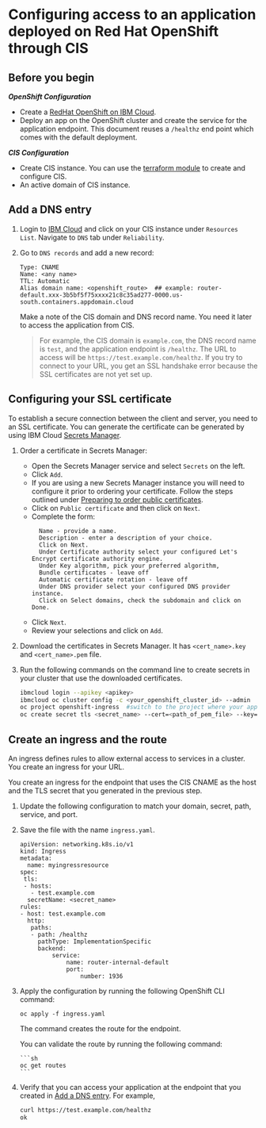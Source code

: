 # Configuring access to an application deployed on Red Hat OpenShift through CIS

## Before you begin

***OpenShift Configuration***

* Create a [RedHat OpenShift on IBM Cloud](https://cloud.ibm.com/docs/openshift?topic=openshift-getting-started&interface=ui).
* Deploy an app on the OpenShift cluster and create the service for the application endpoint. This document reuses a `/healthz` end point which comes with the default deployment.

***CIS Configuration***
* Create CIS instance. You can use the [terraform module](https://github.com/terraform-ibm-modules/terraform-ibm-cis) to create and configure CIS.
* An active domain of CIS instance.


## Add a DNS entry

1. Login to [IBM Cloud](https://cloud.ibm.com) and click on your CIS instance under `Resources List`. Navigate to `DNS` tab under `Reliability`.

2. Go to `DNS records` and add a new record:

   ```
   Type: CNAME
   Name: <any name>
   TTL: Automatic
   Alias domain name: <openshift_route>  ## example: router-default.xxx-3b5bf5f75xxxx21c8c35ad277-0000.us-south.containers.appdomain.cloud
   ```

   Make a note of the CIS domain and DNS record name. You need it later to access the application from CIS.

   >For example, the CIS domain is `example.com`, the DNS record name is `test`, and the application endpoint is `/healthz`. The URL to access will be `https://test.example.com/healthz`.  If you try to connect to your URL, you get an SSL handshake error because the SSL certificates are not yet set up.

## Configuring your SSL certificate

To establish a secure connection between the client and server, you need to an SSL certificate. You can generate the certificate can be generated by using IBM Cloud [Secrets Manager](https://cloud.ibm.com/catalog/services/secrets-manager). 

1. Order a certificate in Secrets Manager:

    * Open the Secrets Manager service and select `Secrets` on the left.
    * Click `Add`.
    * If you are using a new Secrets Manager instance you will need to configure it prior to ordering your certificate. Follow the steps outlined under [Preparing to order public certificates](https://cloud.ibm.com/docs/secrets-manager?topic=secrets-manager-prepare-order-certificates&interface=ui).
    * Click on `Public certificate` and then click on `Next`.
    * Complete the form:
      ```
        Name - provide a name.
        Description - enter a description of your choice.
        Click on Next.
        Under Certificate authority select your configured Let's Encrypt certificate authority engine.
        Under Key algorithm, pick your preferred algorithm,
        Bundle certificates - leave off
        Automatic certificate rotation - leave off
        Under DNS provider select your configured DNS provider instance.
        Click on Select domains, check the subdomain and click on Done.
      ```
    * Click `Next`.
    * Review your selections and click on `Add`.


4. Download the certificates in Secrets Manager. It has `<cert_name>.key` and `<cert_name>.pem` file.

5. Run the following commands on the command line to create secrets in your cluster that use the downloaded certificates.

   ```sh
   ibmcloud login --apikey <apikey>
   ibmcloud oc cluster config -c <your_openshift_cluster_id> --admin
   oc project openshift-ingress  #switch to the project where your application is deployed
   oc create secret tls <secret_name> --cert=<path_of_pem_file> --key=<path_of_key_file>
   ```

## Create an ingress and the route

An ingress defines rules to allow external access to services in a cluster. You create an ingress for your URL.

You create an ingress for the endpoint that uses the CIS CNAME as the host and the TLS secret that you generated in the previous step. 

1. Update the following configuration to match your domain, secret, path, service, and port.
1. Save the file with the name `ingress.yaml`.

   ```
   apiVersion: networking.k8s.io/v1
   kind: Ingress
   metadata:
     name: myingressresource
   spec:
    tls:
    - hosts:
      - test.example.com
     secretName: <secret_name>
   rules:
   - host: test.example.com
     http:
      paths:
      - path: /healthz
        pathType: ImplementationSpecific
        backend:
            service:
                name: router-internal-default
                port:
                    number: 1936
   ```

1. Apply the configuration by running the following OpenShift CLI command:

   ```
   oc apply -f ingress.yaml
   ```

   The command creates the route for the endpoint. 
   
   You can validate the route by running the following command:

       ```sh
       oc get routes
       ```

8. Verify that you can access your application at the endpoint that you created in [Add a DNS entry](#add-a-dns-entry). For example, 

    ```sh
    curl https://test.example.com/healthz
    ok
    ```
